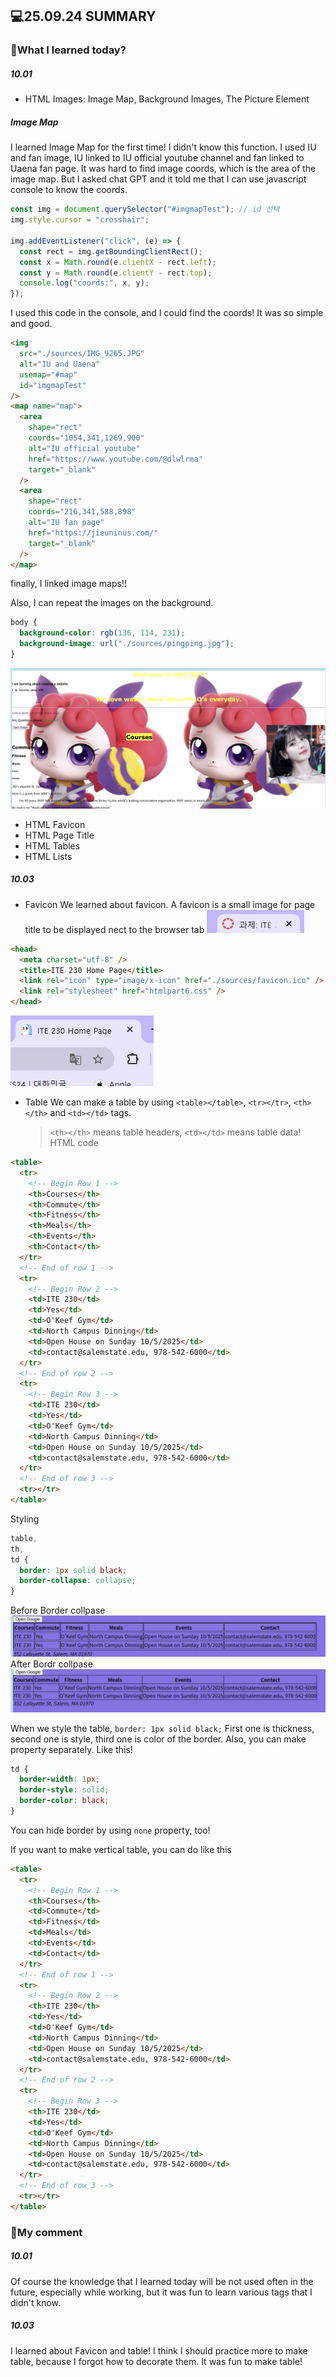 ## 💻25.09.24 SUMMARY

### 📒What I learned today?

##### 10.01

- HTML Images: Image Map, Background Images, The Picture Element

##### Image Map

I learned Image Map for the first time! I didn't know this function.
I used IU and fan image, IU linked to IU official youtube channel and fan linked to Uaena fan page.
It was hard to find image coords, which is the area of the image map.
But I asked chat GPT and it told me that I can use javascript console to know the coords.

```javascript
const img = document.querySelector("#imgmapTest"); // id 선택
img.style.cursor = "crosshair";

img.addEventListener("click", (e) => {
  const rect = img.getBoundingClientRect();
  const x = Math.round(e.clientX - rect.left);
  const y = Math.round(e.clientY - rect.top);
  console.log("coords:", x, y);
});
```

I used this code in the console, and I could find the coords! It was so simple and good.

```html
<img
  src="./sources/IMG_9265.JPG"
  alt="IU and Uaena"
  usemap="#map"
  id="imgmapTest"
/>
<map name="map">
  <area
    shape="rect"
    coords="1054,341,1269,900"
    alt="IU official youtube"
    href="https://www.youtube.com/@dlwlrma"
    target="_blank"
  />
  <area
    shape="rect"
    coords="216,341,588,898"
    alt="IU fan page"
    href="https://jieuninus.com/"
    target="_blank"
  />
</map>
```

finally, I linked image maps!!

Also, I can repeat the images on the background.

```css
body {
  background-color: rgb(136, 114, 231);
  background-image: url("./sources/pingping.jpg");
}
```

![alt text](image.png)

- HTML Favicon
- HTML Page Title
- HTML Tables
- HTML Lists

##### 10.03

- Favicon
  We learned about favicon.
  A favicon is a small image for page title to be displayed nect to the browser tab
  ![alt text](image-1.png)

```html
<head>
  <meta charset="utf-8" />
  <title>ITE 230 Home Page</title>
  <link rel="icon" type="image/x-icon" href="./sources/favicon.ico" />
  <link rel="stylesheet" href="htmlpart6.css" />
</head>
```

![alt text](image-2.png)

- Table
  We can make a table by using `<table></table>`, `<tr></tr>`, `<th></th>` and `<td></td>` tags.
  > `<th></th>` means table headers, `<td></td>` means table data!
  > HTML code

```html
<table>
  <tr>
    <!-- Begin Row 1 -->
    <th>Courses</th>
    <th>Commute</th>
    <th>Fitness</th>
    <th>Meals</th>
    <th>Events</th>
    <th>Contact</th>
  </tr>
  <!-- End of row 1 -->
  <tr>
    <!-- Begin Row 2 -->
    <td>ITE 230</td>
    <td>Yes</td>
    <td>O'Keef Gym</td>
    <td>North Campus Dinning</td>
    <td>Open House on Sunday 10/5/2025</td>
    <td>contact@salemstate.edu, 978-542-6000</td>
  </tr>
  <!-- End of row 2 -->
  <tr>
    <!-- Begin Row 3 -->
    <td>ITE 230</td>
    <td>Yes</td>
    <td>O'Keef Gym</td>
    <td>North Campus Dinning</td>
    <td>Open House on Sunday 10/5/2025</td>
    <td>contact@salemstate.edu, 978-542-6000</td>
  </tr>
  <!-- End of row 3 -->
  <tr></tr>
</table>
```

Styling

```css
table,
th,
td {
  border: 1px solid black;
  border-collapse: collapse;
}
```

Before Border collpase
![alt text](image-4.png)
After Bordr collpase
![alt text](image-3.png)

When we style the table, `border: 1px solid black;`
First one is thickness, second one is style, third one is color of the border.
Also, you can make property separately.
Like this!

```css
td {
  border-width: 1px;
  border-style: solid;
  border-color: black;
}
```

You can hide border by using `none` property, too!

If you want to make vertical table, you can do like this

```html
<table>
  <tr>
    <!-- Begin Row 1 -->
    <th>Courses</th>
    <td>Commute</td>
    <td>Fitness</td>
    <td>Meals</td>
    <td>Events</td>
    <td>Contact</td>
  </tr>
  <!-- End of row 1 -->
  <tr>
    <!-- Begin Row 2 -->
    <th>ITE 230</th>
    <td>Yes</td>
    <td>O'Keef Gym</td>
    <td>North Campus Dinning</td>
    <td>Open House on Sunday 10/5/2025</td>
    <td>contact@salemstate.edu, 978-542-6000</td>
  </tr>
  <!-- End of row 2 -->
  <tr>
    <!-- Begin Row 3 -->
    <th>ITE 230</td>
    <td>Yes</td>
    <td>O'Keef Gym</td>
    <td>North Campus Dinning</td>
    <td>Open House on Sunday 10/5/2025</td>
    <td>contact@salemstate.edu, 978-542-6000</td>
  </tr>
  <!-- End of row 3 -->
  <tr></tr>
</table>
```

### 🌟My comment

##### 10.01

Of course the knowledge that I learned today will be not used often in the future, especially while working, but it was fun to learn various tags that I didn't know.

##### 10.03

I learned about Favicon and table! I think I should practice more to make table, because I forgot how to decorate them. It was fun to make table!
